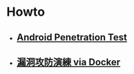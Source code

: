 # Howto #
- ## [Android Penetration Test](https://liuelves.github.io/AndroPT/) ##
- ## [漏洞攻防演練 via Docker](https://liuelves.github.io/Vul_Docker/) ##